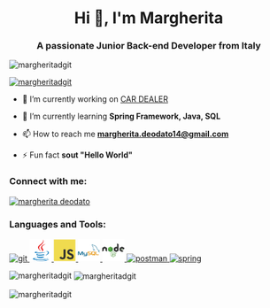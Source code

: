 <h1 align="center">Hi 👋, I'm Margherita</h1>
<h3 align="center">A passionate Junior Back-end Developer from Italy</h3>

<p align="left"> <img src="https://komarev.com/ghpvc/?username=margheritadgit&label=Profile%20views&color=0e75b6&style=flat" alt="margheritadgit" /> </p>

<p align="left"> <a href="https://github.com/ryo-ma/github-profile-trophy"><img src="https://github-profile-trophy.vercel.app/?username=margheritadgit" alt="margheritadgit" /></a> </p>

- 🔭 I’m currently working on [CAR DEALER](https://github.com/develhope/Java18-Team3-Dealer)

- 🌱 I’m currently learning **Spring Framework, Java, SQL**

- 📫 How to reach me **margherita.deodato14@gmail.com**

- ⚡ Fun fact **sout "Hello World"**

<h3 align="left">Connect with me:</h3>
<p align="left">
<a href="https://linkedin.com/in/margherita deodato" target="blank"><img align="center" src="https://raw.githubusercontent.com/rahuldkjain/github-profile-readme-generator/master/src/images/icons/Social/linked-in-alt.svg" alt="margherita deodato" height="30" width="40" /></a>
</p>

<h3 align="left">Languages and Tools:</h3>
<p align="left"> <a href="https://git-scm.com/" target="_blank" rel="noreferrer"> <img src="https://www.vectorlogo.zone/logos/git-scm/git-scm-icon.svg" alt="git" width="40" height="40"/> </a> <a href="https://www.java.com" target="_blank" rel="noreferrer"> <img src="https://raw.githubusercontent.com/devicons/devicon/master/icons/java/java-original.svg" alt="java" width="40" height="40"/> </a> <a href="https://developer.mozilla.org/en-US/docs/Web/JavaScript" target="_blank" rel="noreferrer"> <img src="https://raw.githubusercontent.com/devicons/devicon/master/icons/javascript/javascript-original.svg" alt="javascript" width="40" height="40"/> </a> <a href="https://www.mysql.com/" target="_blank" rel="noreferrer"> <img src="https://raw.githubusercontent.com/devicons/devicon/master/icons/mysql/mysql-original-wordmark.svg" alt="mysql" width="40" height="40"/> </a> <a href="https://nodejs.org" target="_blank" rel="noreferrer"> <img src="https://raw.githubusercontent.com/devicons/devicon/master/icons/nodejs/nodejs-original-wordmark.svg" alt="nodejs" width="40" height="40"/> </a> <a href="https://postman.com" target="_blank" rel="noreferrer"> <img src="https://www.vectorlogo.zone/logos/getpostman/getpostman-icon.svg" alt="postman" width="40" height="40"/> </a> <a href="https://spring.io/" target="_blank" rel="noreferrer"> <img src="https://www.vectorlogo.zone/logos/springio/springio-icon.svg" alt="spring" width="40" height="40"/> </a> </p>

<p><img align="left" src="https://github-readme-stats.vercel.app/api/top-langs?username=margheritadgit&show_icons=true&locale=en&layout=compact" alt="margheritadgit" /></p>

<p>&nbsp;<img align="center" src="https://github-readme-stats.vercel.app/api?username=margheritadgit&show_icons=true&locale=en" alt="margheritadgit" /></p>

<p><img align="center" src="https://github-readme-streak-stats.herokuapp.com/?user=margheritadgit&" alt="margheritadgit" /></p>

